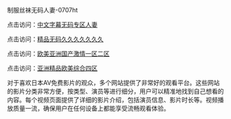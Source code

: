 制服丝袜无码人妻-0707ht


点击访问：<a href="https://bered.pages.dev/">中文字幕无码专区人妻</a>

点击访问：<a href="https://rtj-3zo.pages.dev/">精品无码久久久久久久久</a>

点击访问：<a href="https://tfda.pages.dev/">欧美亚洲国产激情一区二区</a>

点击访问：<a href="https://gda-c7m.pages.dev/">亚洲精品欧美综合四区</a>

对于喜欢日本AV免费影片的观众，多个网站提供了非常好的观看平台。这些网站的影片分类非常方便，按类型、演员等进行细分，用户可以精准地找到自己想看的内容。每个视频页面提供了详细的影片介绍，包括演员信息、影片时长等。视频播放质量一流，确保用户在任何设备上都能享受流畅观看体验。

<span style="display:none;">[Canonical link](）</span>
